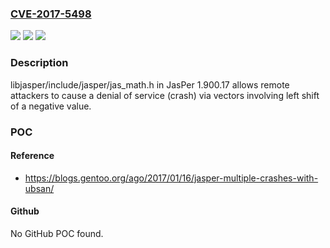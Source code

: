 ### [CVE-2017-5498](https://cve.mitre.org/cgi-bin/cvename.cgi?name=CVE-2017-5498)
![](https://img.shields.io/static/v1?label=Product&message=n%2Fa&color=blue)
![](https://img.shields.io/static/v1?label=Version&message=n%2Fa&color=blue)
![](https://img.shields.io/static/v1?label=Vulnerability&message=n%2Fa&color=brighgreen)

### Description

libjasper/include/jasper/jas_math.h in JasPer 1.900.17 allows remote attackers to cause a denial of service (crash) via vectors involving left shift of a negative value.

### POC

#### Reference
- https://blogs.gentoo.org/ago/2017/01/16/jasper-multiple-crashes-with-ubsan/

#### Github
No GitHub POC found.

